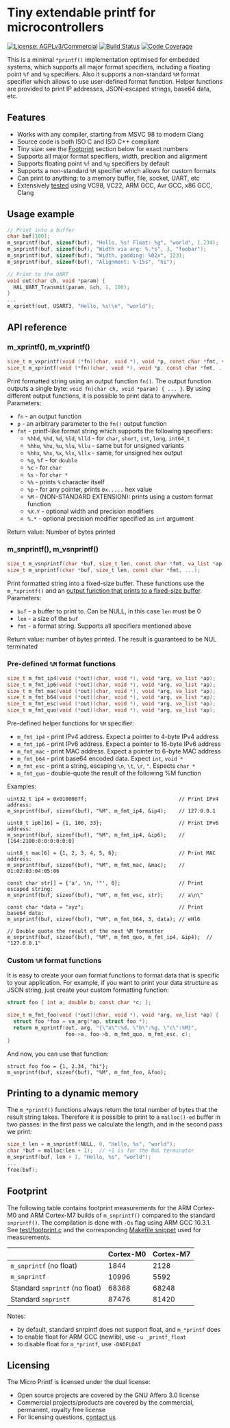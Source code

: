 # Tiny extendable printf for microcontrollers

[![License: AGPLv3/Commercial](https://img.shields.io/badge/License-AGPLv3%20or%20Commercial-green.svg)](https://www.gnu.org/licenses/agpl-3.0)
[![Build Status](https://github.com/cesanta/micro-printf/workflows/test/badge.svg)](https://github.com/cesanta/micro-printf/actions)
[![Code Coverage](https://codecov.io/gh/cesanta/micro-printf/branch/master/graph/badge.svg)](https://codecov.io/gh/cesanta/micro-printf)

This is a minimal `*printf()` implementation optimised for embedded systems,
which supports all major format specifiers, including a floating point `%f` and
`%g` specifiers.  Also it supports a non-standard `%M` format specifier which
allows to use user-defined format function. Helper functions are provided to
print IP addresses, JSON-escaped strings, base64 data, etc.

## Features

- Works with any compiler, starting from MSVC 98 to modern Clang
- Source code is both ISO C and ISO C++ compliant
- Tiny size: see the [Footprint](#footprint) section below for exact numbers
- Supports all major format specifiers, width, precition and alignment
- Supports floating point `%f` and `%g` specifiers by default
- Supports a non-standard `%M` specifier which allows for custom formats
- Can print to anything: to a memory buffer, file, socket, UART, etc
- Extensively [tested](/actions) using VC98, VC22, ARM GCC, Avr GCC, x86 GCC, Clang

## Usage example

```c
// Print into a buffer
char buf[100];
m_snprintf(buf, sizeof(buf), "Hello, %s! Float: %g", "world", 1.234);
m_snprintf(buf, sizeof(buf), "Width via arg: %.*s", 3, "foobar");
m_snprintf(buf, sizeof(buf), "Width, padding: %02x", 123);
m_snprintf(buf, sizeof(buf), "Alignment: %-15s", "hi");

// Print to the UART
void out(char ch, void *param) {
  HAL_UART_Transmit(param, &ch, 1, 100);
}
...
m_xprintf(out, USART3, "Hello, %s!\n", "world");
```

## API reference

### m\_xprintf(), m\_vxprintf()
```c
size_t m_vxprintf(void (*fn)(char, void *), void *p, const char *fmt, va_list *);
size_t m_xprintf(void (*fn)(char, void *), void *p, const char *fmt, ...);
```

Print formatted string using an output function `fn()`. The output function
outputs a single byte: `void fn(char ch, void *param) { ... }`. By using
different output functions, it is possible to print data to anywhere.
Parameters:
- `fn` - an output function
- `p` - an arbitrary parameter to the `fn()` output function
- `fmt` - printf-like format string which supports the following specifiers:
  - `%hhd`, `%hd`, `%d`, `%ld`, `%lld` - for `char`, `short`, `int`, `long`, `int64_t`
  - `%hhu`, `%hu`, `%u`, `%lu`, `%llu` - same but for unsigned variants
  - `%hhx`, `%hx`, `%x`, `%lx`, `%llx` - same, for unsigned hex output
  - `%g`, `%f` - for `double`
  - `%c` - for `char`
  - `%s` - for `char *`
  - `%%` - prints `%` character itself
  - `%p` - for any pointer, prints `0x.....` hex value
  - `%M` - (NON-STANDARD EXTENSION): prints using a custom format function
  - `%X.Y` - optional width and precision modifiers
  - `%.*` - optional precision modifier specified as `int` argument

Return value: Number of bytes printed

### m\_snprintf(), m\_vsnprintf()
```c
size_t m_vsnprintf(char *buf, size_t len, const char *fmt, va_list *ap);
size_t m_snprintf(char *buf, size_t len, const char *fmt, ...);
```

Print formatted string into a fixed-size buffer. These functions use the
`m_*xprintf()` and an [output function that prints to a fixed-size
buffer](https://github.com/cesanta/micro-printf/blob/b9ff53f434375486a60dec53b3090d180a73f6e9/micro_printf.c#L37-L53).
Parameters:
- `buf` - a buffer to print to. Can be NULL, in this case `len` must be 0
- `len` - a size of the `buf`
- `fmt` - a format string. Supports all specifiers mentioned above

Return value: number of bytes printed. The result is guaranteed to be NUL terminated

### Pre-defined `%M` format functions

```c
size_t m_fmt_ip4(void (*out)(char, void *), void *arg, va_list *ap);
size_t m_fmt_ip6(void (*out)(char, void *), void *arg, va_list *ap);
size_t m_fmt_mac(void (*out)(char, void *), void *arg, va_list *ap);
size_t m_fmt_b64(void (*out)(char, void *), void *arg, va_list *ap);
size_t m_fmt_esc(void (*out)(char, void *), void *arg, va_list *ap);
size_t m_fmt_quo(void (*out)(char, void *), void *arg, va_list *ap);
```

Pre-defined helper functions for `%M` specifier:
- `m_fmt_ip4` - print IPv4 address. Expect a pointer to 4-byte IPv4 address
- `m_fmt_ip6` - print IPv6 address. Expect a pointer to 16-byte IPv6 address
- `m_fmt_mac` - print MAC address. Expect a pointer to 6-byte MAC address
- `m_fmt_b64` - print base64 encoded data. Expect `int`, `void *`
- `m_fmt_esc` - print a string, escaping `\n`, `\t`, `\r`, `"`. Espects `char *`
- `m_fmt_quo` - double-quote the result of the following %M function

Examples:

```
uint32_t ip4 = 0x0100007f;                              // Print IPv4 address:
m_snprintf(buf, sizeof(buf), "%M", m_fmt_ip4, &ip4);    // 127.0.0.1

uint8_t ip6[16] = {1, 100, 33};                         // Print IPv6 address:
m_snprintf(buf, sizeof(buf), "%M", m_fmt_ip4, &ip6);    // [164:2100:0:0:0:0:0:0]

uint8_t mac[6] = {1, 2, 3, 4, 5, 6};                    // Print MAC address:
m_snprintf(buf, sizeof(buf), "%M", m_fmt_mac, &mac);    // 01:02:03:04:05:06

const char str[] = {'a', \n, '"', 0};                   // Print escaped string:
m_snprintf(buf, sizeof(buf), "%M", m_fmt_esc, str);     // a\n\"

const char *data = "xyz";                               // Print base64 data:
m_snprintf(buf, sizeof(buf), "%M", m_fmt_b64, 3, data); // eHl6

// Double quote the result of the next %M formatter
m_snprintf(buf, sizeof(buf), "%M", m_fmt_quo, m_fmt_ip4, &ip4);  // "127.0.0.1"
```

### Custom `%M` format functions

It is easy to create your own format functions to format data that is
specific to your application. For example, if you want to print your
data structure as JSON string, just create your custom formatting function:

```c
struct foo { int a; double b; const char *c; };

size_t m_fmt_foo(void (*out)(char, void *), void *arg, va_list *ap) {
  struct foo *foo = va_arg(*ap, struct foo *);
  return m_xprintf(out, arg, "{\"a\":%d, \"b\":%g, \"c\":%M}",
                   foo->a, foo->b, m_fmt_quo, m_fmt_esc, c);
}
```

And now, you can use that function:

```
struct foo foo = {1, 2.34, "hi"};
m_snprintf(buf, sizeof(buf), "%M", m_fmt_foo, &foo);
```

## Printing to a dynamic memory

The `m_*printf()` functions always return the total number of bytes that the
result string takes. Therefore it is possible to print to a `malloc()-ed`
buffer in two passes: in the first pass we calculate the length, and in the
second pass we print:

```c
size_t len = m_snprintf(NULL, 0, "Hello, %s", "world");
char *buf = malloc(len + 1);  // +1 is for the NUL terminator
m_snprintf(buf, len + 1, "Hello, %s", "world");
...
free(buf);
```

## Footprint

The following table contains footprint measurements for the ARM Cortex-M0 and
ARM Cortex-M7 builds of `m_snprintf()` compared to the standard `snprintf()`.
The compilation is done with `-Os` flag using ARM GCC 10.3.1.  See
[test/footprint.c](test/footprint.c) and the corresponding
[Makefile snippet](https://github.com/cesanta/micro-printf/blob/690ea5b3e049f229967bdddea239542b36b246b4/test/Makefile#L44-L60)
used for measurements.

|                            | Cortex-M0 | Cortex-M7 |
| -------------------------- | --------- | --------- |
| `m_snprintf` (no float)    | 1844      | 2128      |
| `m_snprintf`               | 10996     | 5592      |
| Standard `snprintf`  (no float)  | 68368     | 68248     |
| Standard `snprintf`        | 87476     | 81420     |

Notes:
- by default, standard snrpintf does not support float, and `m_*printf` does 
- to enable float for ARM GCC (newlib), use `-u _printf_float`
- to disable float for `m_*printf`, use `-DNOFLOAT`

## Licensing

The Micro Printf is licensed under the dual license:
- Open source projects are covered by the GNU Affero 3.0 license
- Commercial projects/products are covered by the commercial,
  permanent, royalty free license
- For licensing questions, [contact us](https://mongoose.ws/contact/)
